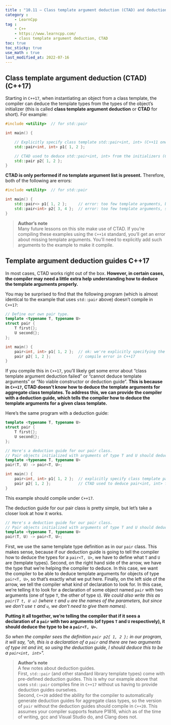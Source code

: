 ```yaml
---
title : "10.11 — Class template argument deduction (CTAD) and deduction guides"
category :
    - LearnCpp
tag : 
    - C++
    - https://www.learncpp.com/
    - class template argument deduction, CTAD
toc: true  
toc_sticky: true 
use_math : true
last_modified_at: 2022-07-16
---
```




## Class template argument deduction (CTAD) (C++17)

Starting in `C++17`, when instantiating an object from a class template, the compiler can deduce the template types from the types of the object’s initializer (this is called **class template argument deduction** or **CTAD** for short). For example:

```c++
#include <utility>  // for std::pair

int main() {

    // Explicitly specify class template std::pair<int, int> (C++11 onward).
    std::pair<int, int> p1{ 1, 2 }; 

    // CTAD used to deduce std::pair<int, int> from the initializers (C++17)
    std::pair p2{ 1, 2 };           
}
```

**CTAD is only performed if no template argument list is present.** Therefore, both of the following are errors:

```c++
#include <utility>  // for std::pair

int main() {
    std::pair<> p1{ 1, 2 };     // error: too few template arguments, both arguments not deduced
    std::pair<int> p2{ 3, 4 };  // error: too few template arguments, second argument not deduced
}
```

>**Author’s note**  
Many future lessons on this site make use of CTAD. If you’re compiling these examples using the `C++14` standard, you’ll get an error about missing template arguments. You’ll need to explicitly add such arguments to the example to make it compile.


## Template argument deduction guides C++17 

In most cases, CTAD works right out of the box. **However, in certain cases, the compiler may need a little extra help understanding how to deduce the template arguments properly.**

You may be surprised to find that the following program (which is almost identical to the example that uses `std::pair` above) doesn’t compile in `C++17`:

```c++
// Define our own pair type.
template <typename T, typename U>
struct pair {
    T first{};
    U second{};
};

int main() {
    pair<int, int> p1{ 1, 2 };  // ok: we're explicitly specifying the template arguments
    pair p2{ 1, 2 };            // compile error in C++17
}
```

If you compile this in `C++17`, you’ll likely get some error about “class template argument deduction failed” or “cannot deduce template arguments” or “No viable constructor or deduction guide”. **This is because in `C++17`, CTAD doesn’t know how to deduce the template arguments for aggregate class templates. To address this, we can provide the compiler with a deduction guide, which tells the compiler how to deduce the template arguments for a given class template.**

Here’s the same program with a deduction guide:

```c++
template <typename T, typename U>
struct pair {
    T first{};
    U second{};
};

// Here's a deduction guide for our pair class.
// Pair objects initialized with arguments of type T and U should deduce to pair<T, U>.
template <typename T, typename U>
pair(T, U) -> pair<T, U>;

int main() {
    pair<int, int> p1{ 1, 2 };  // explicitly specify class template pair<int, int> (C++11 onward)
    pair p2{ 1, 2 };            // CTAD used to deduce pair<int, int> from the initializers (C++17)
}
```

This example should compile under `C++17`.

The deduction guide for our pair class is pretty simple, but let’s take a closer look at how it works.

```c++
// Here's a deduction guide for our pair class.
// Pair objects initialized with arguments of type T and U should deduce to pair<T, U>.
template <typename T, typename U>
pair(T, U) -> pair<T, U>;
```

First, we use the same template type definition as in our `pair` class. This makes sense, because if our deduction guide is going to tell the compiler how to deduce the types for a `pair<T, U>`, we have to define what `T` and `U` are (template types). Second, on the right hand side of the arrow, we have the type that we’re helping the compiler to deduce. In this case, we want the compiler to be able to deduce template arguments for objects of type `pair<T, U>`, so that’s exactly what we put here. Finally, on the left side of the arrow, we tell the compiler what kind of declaration to look for. In this case, we’re telling it to look for a declaration of some object named `pair` with two arguments (one of type `T`, the other of type `U`). *We could also write this as `pair(T t, U u)` (where `t` and `u` are the names of the parameters, but since we don’t use `t` and `u`, we don’t need to give them names)*.

**Putting it all together, we’re telling the compiler that if it sees a declaration of a `pair` with two arguments (of types `T` and `U` respectively), it should deduce the type to be a `pair<T, U>`.**

*So when the compiler sees the definition `pair p2{ 1, 2 };` in our program, it will say, "oh, this is a declaration of a `pair` and there are two arguments of type int and int, so using the deduction guide, I should deduce this to be a `pair<int, int>`".*


>**Author’s note**  
A few notes about deduction guides.  
First, `std::pair` (and other standard library template types) come with pre-defined deduction guides. This is why our example above that uses `std::pair` compiles fine in `C++17` without us having to provide deduction guides ourselves.  
Second, `C++20` added the ability for the compiler to automatically generate deduction guides for aggregate class types, so the version of `pair` without the deduction guides should compile in `C++20`. This assumes your compiler supports feature P1816, which as of the time of writing, gcc and Visual Studio do, and Clang does not.